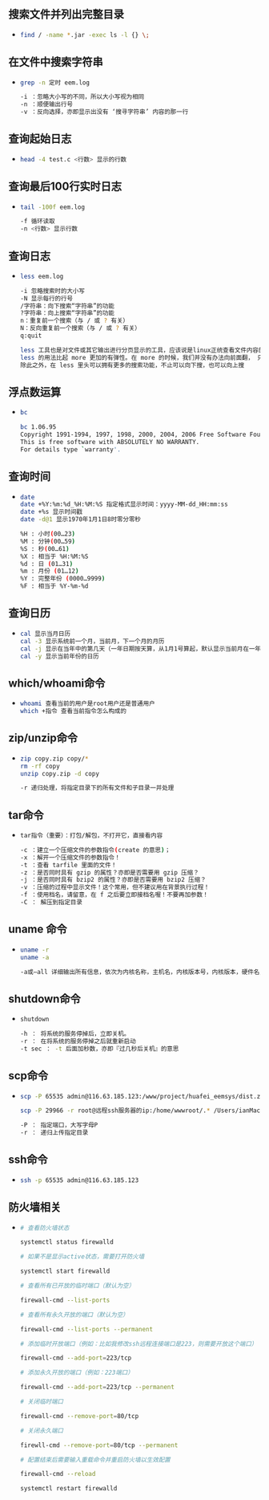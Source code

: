 ## 搜索文件并列出完整目录

* ```bash
  find / -name *.jar -exec ls -l {} \;
  ```

## 在文件中搜索字符串

* ```bash
  grep -n 定时 eem.log
  
  -i ：忽略大小写的不同，所以大小写视为相同
  -n ：顺便输出行号
  -v ：反向选择，亦即显示出没有 ‘搜寻字符串’ 内容的那一行
  ```

## 查询起始日志

* ```bash
  head -4 test.c <行数> 显示的行数
  ```

## 查询最后100行实时日志

* ```bash
  tail -100f eem.log
  
  -f 循环读取
  -n <行数> 显示行数
  ```

## 查询日志

* ```bash
  less eem.log 
  
  -i 忽略搜索时的大小写
  -N 显示每行的行号
  /字符串：向下搜索“字符串”的功能
  ?字符串：向上搜索“字符串”的功能
  n：重复前一个搜索（与 / 或 ? 有关）
  N：反向重复前一个搜索（与 / 或 ? 有关）
  q:quit
  
  less 工具也是对文件或其它输出进行分页显示的工具，应该说是linux正统查看文件内容的工具，功能极其强大。
  less 的用法比起 more 更加的有弹性。在 more 的时候，我们并没有办法向前面翻， 只能往后面看但若使用了 less 时，就可以使用 [pageup][pagedown] 等按键的功能来往前往后翻看文件，更容易用来查看一个文件的内容。
  除此之外，在 less 里头可以拥有更多的搜索功能，不止可以向下搜，也可以向上搜
  ```

## 浮点数运算

* ```bash
  bc
  
  bc 1.06.95
  Copyright 1991-1994, 1997, 1998, 2000, 2004, 2006 Free Software Foundation, Inc.
  This is free software with ABSOLUTELY NO WARRANTY.
  For details type `warranty'.
  ```

## 查询时间

* ``` bash
  date
  date +%Y:%m:%d_%H:%M:%S 指定格式显示时间：yyyy-MM-dd_HH:mm:ss
  date +%s 显示时间戳
  date -d@1 显示1970年1月1日8时零分零秒
  
  %H : 小时(00…23)
  %M : 分钟(00…59)
  %S : 秒(00…61)
  %X : 相当于 %H:%M:%S
  %d : 日 (01…31)
  %m : 月份 (01…12)
  %Y : 完整年份 (0000…9999)
  %F : 相当于 %Y-%m-%d
  ```

## 查询日历

* ```bash
  cal 显示当月日历
  cal -3 显示系统前一个月，当前月，下一个月的月历
  cal -j 显示在当年中的第几天（一年日期按天算，从1月1号算起，默认显示当前月在一年中的天数）
  cal -y 显示当前年份的日历
  ```

## which/whoami命令

* ```bash
  whoami 查看当前的用户是root用户还是普通用户
  which +指令 查看当前指令怎么构成的
  ```

## zip/unzip命令

* ```bash
  zip copy.zip copy/*
  rm -rf copy
  unzip copy.zip -d copy
  
  -r 递归处理，将指定目录下的所有文件和子目录一并处理
  ```

## tar命令

* ```bash
  tar指令（重要）：打包/解包，不打开它，直接看内容
  
  -c ：建立一个压缩文件的参数指令(create 的意思)；
  -x ：解开一个压缩文件的参数指令！
  -t ：查看 tarfile 里面的文件！
  -z ：是否同时具有 gzip 的属性？亦即是否需要用 gzip 压缩？
  -j ：是否同时具有 bzip2 的属性？亦即是否需要用 bzip2 压缩？
  -v ：压缩的过程中显示文件！这个常用，但不建议用在背景执行过程！
  -f ：使用档名，请留意，在 f 之后要立即接档名喔！不要再加参数！
  -C ： 解压到指定目录
  ```

## uname 命令

* ```bash
  uname -r
  uname -a
  
  -a或–all 详细输出所有信息，依次为内核名称，主机名，内核版本号，内核版本，硬件名，处理器类型，硬件平台类型，操作系统名称
  ```

## shutdown命令

* ```bash
  shutdown
  
  -h ： 将系统的服务停掉后，立即关机。
  -r ： 在将系统的服务停掉之后就重新启动
  -t sec ： -t 后面加秒数，亦即『过几秒后关机』的意思
  ```

## scp命令

* ```bash
  scp -P 65535 admin@116.63.185.123:/www/project/huafei_eemsys/dist.zip D:\Work\WorkSoftwareStartUp
  
  scp -P 29966 -r root@远程ssh服务器的ip:/home/wwwroot/.* /Users/ianMac/Desktop/
  
  -P ： 指定端口，大写字母P
  -r ： 递归上传指定目录
  ```

## ssh命令

* ```bash
  ssh -p 65535 admin@116.63.185.123
  ```

## 防火墙相关

* ```bash
  # 查看防火墙状态
  
  systemctl status firewalld
  
  # 如果不是显示active状态，需要打开防火墙
  
  systemctl start firewalld
  
  # 查看所有已开放的临时端口（默认为空）
  
  firewall-cmd --list-ports
  
  # 查看所有永久开放的端口（默认为空）
  
  firewall-cmd --list-ports --permanent
  
  # 添加临时开放端口（例如：比如我修改ssh远程连接端口是223，则需要开放这个端口）
  
  firewall-cmd --add-port=223/tcp
  
  # 添加永久开放的端口（例如：223端口）
  
  firewall-cmd --add-port=223/tcp --permanent
  
  # 关闭临时端口
  
  firewall-cmd --remove-port=80/tcp
  
  # 关闭永久端口
  
  firewll-cmd --remove-port=80/tcp --permanent
  
  # 配置结束后需要输入重载命令并重启防火墙以生效配置
  
  firewall-cmd --reload
  
  systemctl restart firewalld
  ```
